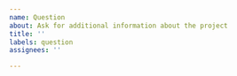 ```yaml
---
name: Question
about: Ask for additional information about the project
title: ''
labels: question
assignees: ''

---
```



